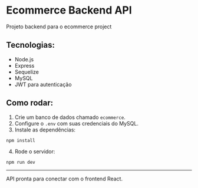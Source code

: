 
# Ecommerce Backend API

Projeto backend para o ecommerce project

## Tecnologias:
- Node.js
- Express
- Sequelize
- MySQL
- JWT para autenticação

## Como rodar:

1. Crie um banco de dados chamado `ecommerce`.
2. Configure o `.env` com suas credenciais do MySQL.
3. Instale as dependências:

```
npm install
```

4. Rode o servidor:

```
npm run dev
```

---

API pronta para conectar com o frontend React.

